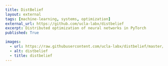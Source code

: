 ```yaml
---
title: DistBelief
layout: external
tags: [machine-learning, systems, optimization]
external_url: https://github.com/ucla-labx/distbelief
excerpt: Distributed optimization of neural networks in PyTorch
published: True

images:
  - url: https://raw.githubusercontent.com/ucla-labx/distbelief/master/docs/train_time.png 
  - alt: distbelief
  - title: distbelief
---
```

